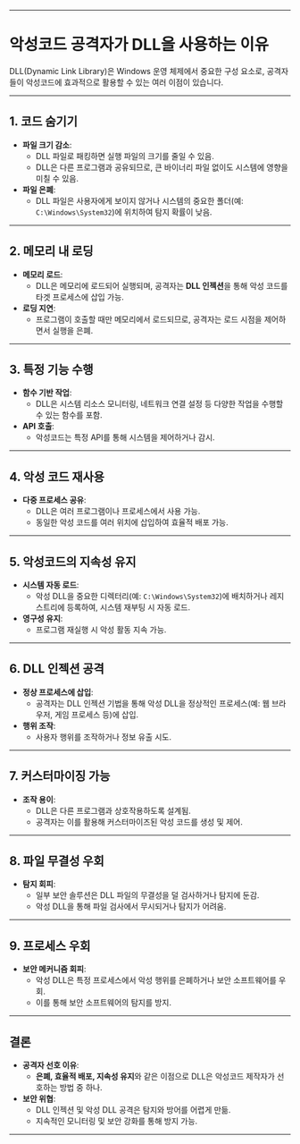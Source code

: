
---

# **악성코드 공격자가 DLL을 사용하는 이유**

DLL(Dynamic Link Library)은 Windows 운영 체제에서 중요한 구성 요소로, 공격자들이 악성코드에 효과적으로 활용할 수 있는 여러 이점이 있습니다.

---

## **1. 코드 숨기기**
- **파일 크기 감소**:
    - DLL 파일로 패킹하면 실행 파일의 크기를 줄일 수 있음.
    - DLL은 다른 프로그램과 공유되므로, 큰 바이너리 파일 없이도 시스템에 영향을 미칠 수 있음.
- **파일 은폐**:
    - DLL 파일은 사용자에게 보이지 않거나 시스템의 중요한 폴더(예: `C:\Windows\System32`)에 위치하여 탐지 확률이 낮음.

---

## **2. 메모리 내 로딩**
- **메모리 로드**:
    - DLL은 메모리에 로드되어 실행되며, 공격자는 **DLL 인젝션**을 통해 악성 코드를 타겟 프로세스에 삽입 가능.
- **로딩 지연**:
    - 프로그램이 호출할 때만 메모리에서 로드되므로, 공격자는 로드 시점을 제어하면서 실행을 은폐.

---

## **3. 특정 기능 수행**
- **함수 기반 작업**:
    - DLL은 시스템 리소스 모니터링, 네트워크 연결 설정 등 다양한 작업을 수행할 수 있는 함수를 포함.
- **API 호출**:
    - 악성코드는 특정 API를 통해 시스템을 제어하거나 감시.

---

## **4. 악성 코드 재사용**
- **다중 프로세스 공유**:
    - DLL은 여러 프로그램이나 프로세스에서 사용 가능.
    - 동일한 악성 코드를 여러 위치에 삽입하여 효율적 배포 가능.

---

## **5. 악성코드의 지속성 유지**
- **시스템 자동 로드**:
    - 악성 DLL을 중요한 디렉터리(예: `C:\Windows\System32`)에 배치하거나 레지스트리에 등록하여, 시스템 재부팅 시 자동 로드.
- **영구성 유지**:
    - 프로그램 재실행 시 악성 활동 지속 가능.

---

## **6. DLL 인젝션 공격**
- **정상 프로세스에 삽입**:
    - 공격자는 DLL 인젝션 기법을 통해 악성 DLL을 정상적인 프로세스(예: 웹 브라우저, 게임 프로세스 등)에 삽입.
- **행위 조작**:
    - 사용자 행위를 조작하거나 정보 유출 시도.

---

## **7. 커스터마이징 가능**
- **조작 용이**:
    - DLL은 다른 프로그램과 상호작용하도록 설계됨.
    - 공격자는 이를 활용해 커스터마이즈된 악성 코드를 생성 및 제어.

---

## **8. 파일 무결성 우회**
- **탐지 회피**:
    - 일부 보안 솔루션은 DLL 파일의 무결성을 덜 검사하거나 탐지에 둔감.
    - 악성 DLL을 통해 파일 검사에서 무시되거나 탐지가 어려움.

---

## **9. 프로세스 우회**
- **보안 메커니즘 회피**:
    - 악성 DLL은 특정 프로세스에서 악성 행위를 은폐하거나 보안 소프트웨어를 우회.
    - 이를 통해 보안 소프트웨어의 탐지를 방지.

---

## **결론**
- **공격자 선호 이유**:
    - **은폐, 효율적 배포, 지속성 유지**와 같은 이점으로 DLL은 악성코드 제작자가 선호하는 방법 중 하나.
- **보안 위협**:
    - DLL 인젝션 및 악성 DLL 공격은 탐지와 방어를 어렵게 만듦.
    - 지속적인 모니터링 및 보안 강화를 통해 방지 가능.

---

